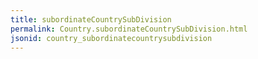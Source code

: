 ```yaml
---
title: subordinateCountrySubDivision
permalink: Country.subordinateCountrySubDivision.html
jsonid: country_subordinatecountrysubdivision
---
```

